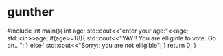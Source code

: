 # gunther

#include<iostream>
int main(){
    int age;
     std::cout<<"enter your age:"<<age;
     std::cin>>age;
     if(age>=18){
        std::cout<<"YAY!! You are elliginle to vote. Go on.. ";
     }
     else{
         std::cout<<"Sorry:: you are not elligible";
     }
    return 0;
}
